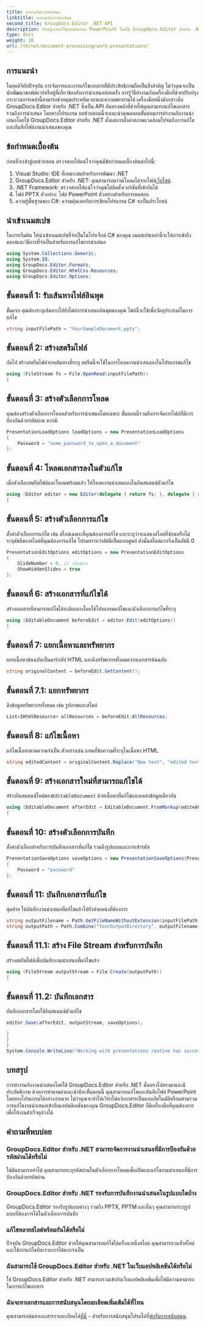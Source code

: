 ```yaml
---
title: ทำงานกับการนำเสนอ
linktitle: ทำงานกับการนำเสนอ
second_title: GroupDocs.Editor .NET API
description: เรียนรู้การแก้ไขงานนำเสนอ PowerPoint โดยใช้ GroupDocs.Editor สำหรับ .NET ทำตามคำแนะนำทีละขั้นตอนนี้เพื่อปรับปรุงกระบวนการแก้ไขเอกสารของคุณ
type: docs
weight: 16
url: /th/net/document-processing/work-presentations/
---
```

## การแนะนำ
ในยุคดิจิทัลปัจจุบัน การจัดการและการแก้ไขเอกสารที่มีประสิทธิภาพถือเป็นสิ่งสำคัญ ไม่ว่าคุณจะเป็นนักพัฒนาซอฟต์แวร์หรือผู้ที่เกี่ยวข้องกับการนำเสนอบ่อยครั้ง การรู้วิธีทำงานกับเครื่องมือที่ช่วยปรับปรุงกระบวนการเหล่านี้สามารถช่วยคุณประหยัดเวลาและความพยายามได้ เครื่องมือหนึ่งดังกล่าวคือ GroupDocs.Editor สำหรับ .NET ซึ่งเป็น API อันทรงพลังที่ช่วยให้คุณสามารถแก้ไขเอกสาร รวมถึงการนำเสนอ โดยทางโปรแกรม บทช่วยสอนนี้จะแนะนำคุณตลอดขั้นตอนการทำงานกับงานนำเสนอโดยใช้ GroupDocs.Editor สำหรับ .NET ตั้งแต่การตั้งค่าสภาพแวดล้อมไปจนถึงการแก้ไขและบันทึกไฟล์งานนำเสนอของคุณ
## ข้อกำหนดเบื้องต้น
ก่อนที่จะเข้าสู่บทช่วยสอน ตรวจสอบให้แน่ใจว่าคุณมีข้อกำหนดเบื้องต้นต่อไปนี้:
1. Visual Studio: IDE ที่เหมาะสมสำหรับการพัฒนา .NET
2.  GroupDocs.Editor สำหรับ .NET: คุณสามารถดาวน์โหลดได้จากไฟล์[เว็บไซต์](https://releases.groupdocs.com/editor/net/).
3. .NET Framework: ตรวจสอบให้แน่ใจว่าคุณได้ติดตั้งเวอร์ชันที่เข้ากันได้
4. ไฟล์ PPTX ตัวอย่าง: ไฟล์ PowerPoint ตัวอย่างสำหรับการทดสอบ
5. ความรู้พื้นฐานของ C#: ความคุ้นเคยกับการเขียนโปรแกรม C# จะเป็นประโยชน์
## นำเข้าเนมสเปซ
ในการเริ่มต้น ให้นำเข้าเนมสเปซที่จำเป็นในโปรเจ็กต์ C# ของคุณ เนมสเปซเหล่านี้จะให้การเข้าถึงคลาสและวิธีการที่จำเป็นสำหรับการแก้ไขการนำเสนอ
```csharp
using System.Collections.Generic;
using System.IO;
using GroupDocs.Editor.Formats;
using GroupDocs.Editor.HtmlCss.Resources;
using GroupDocs.Editor.Options;
```
## ขั้นตอนที่ 1: รับเส้นทางไฟล์อินพุต
ขั้นแรก คุณต้องระบุเส้นทางไปยังไฟล์การนำเสนออินพุตของคุณ ไฟล์นี้จะใช้เพื่อวัตถุประสงค์ในการแก้ไข
```csharp
string inputFilePath = "YourSampleDocument.pptx";
```
## ขั้นตอนที่ 2: สร้างสตรีมไฟล์
ถัดไป สร้างสตรีมไฟล์จากเส้นทางที่ระบุ สตรีมนี้จะใช้ในการโหลดงานนำเสนอลงในโปรแกรมแก้ไข
```csharp
using (FileStream fs = File.OpenRead(inputFilePath))
{
```
## ขั้นตอนที่ 3: สร้างตัวเลือกการโหลด
คุณต้องสร้างตัวเลือกการโหลดสำหรับการนำเสนอโดยเฉพาะ ขั้นตอนนี้รวมถึงการจัดการไฟล์ที่มีการป้องกันด้วยรหัสผ่าน หากมี

```csharp
PresentationLoadOptions loadOptions = new PresentationLoadOptions
{
    Password = "some_password_to_open_a_document"
};
```
## ขั้นตอนที่ 4: โหลดเอกสารลงในตัวแก้ไข
เมื่อตัวเลือกสตรีมไฟล์และโหลดพร้อมแล้ว ให้โหลดงานนำเสนอลงในอินสแตนซ์ตัวแก้ไข
```csharp
using (Editor editor = new Editor(delegate { return fs; }, delegate { return loadOptions; }))
{
```
## ขั้นตอนที่ 5: สร้างตัวเลือกการแก้ไข
ตั้งค่าตัวเลือกการแก้ไข เช่น สไลด์เฉพาะที่คุณต้องการแก้ไข และระบุว่าจะแสดงสไลด์ที่ซ่อนหรือไม่
ระบุดัชนีของสไลด์ที่คุณต้องการแก้ไข โปรดทราบว่าดัชนีเป็นแบบศูนย์ ดังนั้นสไลด์แรกจึงเป็นดัชนี 0
```csharp
PresentationEditOptions editOptions = new PresentationEditOptions
{
    SlideNumber = 0, // สไลด์แรก
    ShowHiddenSlides = true
};
```
## ขั้นตอนที่ 6: สร้างเอกสารที่แก้ไขได้
สร้างเอกสารที่สามารถแก้ไขได้ระดับกลางโดยใช้โปรแกรมแก้ไขและตัวเลือกการแก้ไขที่ระบุ
```csharp
using (EditableDocument beforeEdit = editor.Edit(editOptions))
{
```
## ขั้นตอนที่ 7: แยกเนื้อหาและทรัพยากร
แยกเนื้อหาต้นฉบับเป็นมาร์กอัป HTML และดึงทรัพยากรทั้งหมดจากเอกสารต้นฉบับ
```csharp
string originalContent = beforeEdit.GetContent();
```
## ขั้นตอนที่ 7.1: แยกทรัพยากร
ดึงข้อมูลทรัพยากรทั้งหมด เช่น รูปภาพและสไตล์
```csharp
List<IHtmlResource> allResources = beforeEdit.AllResources;
```
## ขั้นตอนที่ 8: แก้ไขเนื้อหา
แก้ไขเนื้อหาตามความจำเป็น ตัวอย่างเช่น แทนที่ข้อความที่ระบุในเนื้อหา HTML
```csharp
string editedContent = originalContent.Replace("New text", "edited text");
```
## ขั้นตอนที่ 9: สร้างเอกสารใหม่ที่สามารถแก้ไขได้
 สร้างอินสแตนซ์ใหม่ของ`EditableDocument` ด้วยเนื้อหาที่แก้ไขและแหล่งข้อมูลเดียวกัน
```csharp
using (EditableDocument afterEdit = EditableDocument.FromMarkup(editedContent, allResources))
{
```
## ขั้นตอนที่ 10: สร้างตัวเลือกการบันทึก
ตั้งค่าตัวเลือกสำหรับการบันทึกเอกสารที่แก้ไข รวมถึงรูปแบบและการเข้ารหัส
```csharp
PresentationSaveOptions saveOptions = new PresentationSaveOptions(PresentationFormats.Pptm)
{
    Password = "password"
};
```
## ขั้นตอนที่ 11: บันทึกเอกสารที่แก้ไข
สุดท้าย ให้บันทึกงานนำเสนอที่แก้ไขแล้วไปยังตำแหน่งที่ต้องการ

```csharp
string outputFilename = Path.GetFileNameWithoutExtension(inputFilePath) + "." + saveOptions.OutputFormat.Extension;
string outputPath = Path.Combine("YourOutputDirectory", outputFilename);
```
## ขั้นตอนที่ 11.1: สร้าง File Stream สำหรับการบันทึก
สร้างสตรีมไฟล์เพื่อบันทึกงานนำเสนอที่แก้ไขแล้ว
```csharp
using (FileStream outputStream = File.Create(outputPath))
{
```
## ขั้นตอนที่ 11.2: บันทึกเอกสาร
บันทึกเอกสารโดยใช้อินสแตนซ์ตัวแก้ไข
```csharp
editor.Save(afterEdit, outputStream, saveOptions);
```
```csharp
}
}
}
System.Console.WriteLine("Working with presentations routine has successfully finished");
```
## บทสรุป
การทำงานกับงานนำเสนอโดยใช้ GroupDocs.Editor สำหรับ .NET นั้นตรงไปตรงมาและมีประสิทธิภาพ ด้วยการทำตามคำแนะนำทีละขั้นตอนนี้ คุณสามารถแก้ไขและบันทึกไฟล์ PowerPoint โดยทางโปรแกรมได้อย่างง่ายดาย ไม่ว่าคุณจะทำให้เวิร์กโฟลว์เอกสารเป็นแบบอัตโนมัติหรือผสานรวมการแก้ไขงานนำเสนอเข้ากับแอปพลิเคชันของคุณ GroupDocs.Editor ก็มีเครื่องมือที่คุณต้องการเพื่อให้งานสำเร็จลุล่วงได้
## คำถามที่พบบ่อย
### GroupDocs.Editor สำหรับ .NET สามารถจัดการงานนำเสนอที่มีการป้องกันด้วยรหัสผ่านได้หรือไม่
ใช่มันสามารถทำได้ คุณสามารถระบุรหัสผ่านในตัวเลือกการโหลดเพื่อเปิดและแก้ไขงานนำเสนอที่มีการป้องกันด้วยรหัสผ่าน
### GroupDocs.Editor สำหรับ .NET รองรับการบันทึกงานนำเสนอในรูปแบบใดบ้าง
GroupDocs.Editor รองรับรูปแบบต่างๆ รวมถึง PPTX, PPTM และอื่นๆ คุณสามารถระบุรูปแบบที่ต้องการได้ในตัวเลือกการบันทึก
### แก้ไขหลายสไลด์พร้อมกันได้หรือไม่
ปัจจุบัน GroupDocs.Editor ช่วยให้คุณสามารถแก้ไขได้ครั้งละหนึ่งสไลด์ คุณสามารถวนซ้ำสไลด์และใช้การแก้ไขทีละรายการได้หากจำเป็น
### ฉันสามารถใช้ GroupDocs.Editor สำหรับ .NET ในเว็บแอปพลิเคชันได้หรือไม่
ใช่ GroupDocs.Editor สำหรับ .NET สามารถรวมเข้ากับเว็บแอปพลิเคชันเพื่อให้มีความสามารถในการแก้ไขเอกสาร
### ฉันจะหาเอกสารและการสนับสนุนโดยละเอียดเพิ่มเติมได้ที่ไหน
 คุณสามารถค้นหาเอกสารรายละเอียดได้[ที่นี่](https://reference.groupdocs.com/editor/net/) - สำหรับการสนับสนุนโปรดไปที่[ฟอรั่มการสนับสนุน](https://forum.groupdocs.com/c/editor/20).
